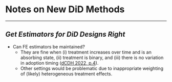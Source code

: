 # Notes on New DiD Methods
--------------------------------

## _Get Estimators for DiD Designs Right_
- Can FE estimators be maintained?
  - They are fine when (i) treatment increases over time and is an absorbing state, (ii) treatment is binary, and (iii) there is no variation in adoption timing ([dCDH 2022, p.4](https://papers.ssrn.com/sol3/papers.cfm?abstract_id=3980758)).
  - Other settings would be problematic due to inappropriate weighting of (likely) heterogeneous treatment effects.
  
